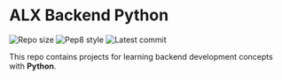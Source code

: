 # ALX Backend Python

![Repo size](https://img.shields.io/github/repo-size/Domkcwis/alx-backend-python)
![Pep8 style](https://img.shields.io/badge/PEP8-style%20guide-purple?style=round-square)
![Latest commit](https://img.shields.io/github/last-commit/Domkcwis/alx-backend-python/main?style=round-square)

This repo contains projects for learning backend development concepts with __Python__.
